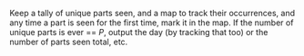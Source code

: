 Keep a tally of unique parts seen, and a map to track their occurrences, and any time a part is seen for the first time, mark it in the map. If the number of unique parts is ever == *P*, output the day (by tracking that too) or the number of parts seen total, etc.

